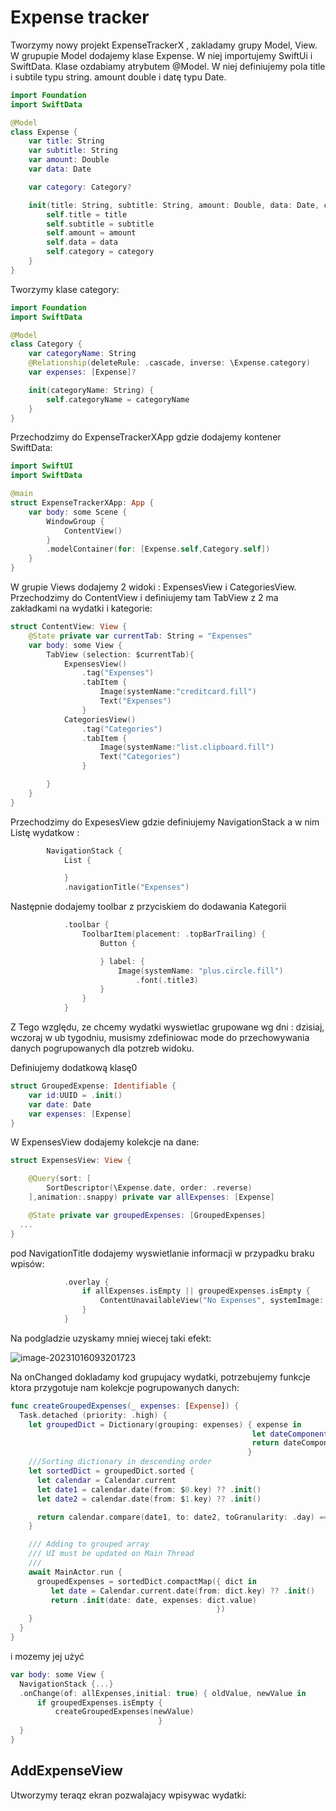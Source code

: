 # Expense tracker

Tworzymy nowy projekt ExpenseTrackerX , zakladamy grupy Model, View. W grupupie Model dodajemy klase Expense. W niej importujemy SwiftUi i SwiftData. Klase ozdabiamy atrybutem @Model. W niej definiujemy pola title i subtile typu string. amount double i datę typu Date.

```swift
import Foundation
import SwiftData

@Model
class Expense {
    var title: String
    var subtitle: String
    var amount: Double
    var data: Date

    var category: Category?

    init(title: String, subtitle: String, amount: Double, data: Date, category: Category? = nil) {
        self.title = title
        self.subtitle = subtitle
        self.amount = amount
        self.data = data
        self.category = category
    }
}
```



Tworzymy klase category:

```swift
import Foundation
import SwiftData

@Model
class Category {
    var categoryName: String
    @Relationship(deleteRule: .cascade, inverse: \Expense.category)
    var expenses: [Expense]?

    init(categoryName: String) {
        self.categoryName = categoryName
    }
}
```



Przechodzimy do ExpenseTrackerXApp gdzie dodajemy kontener SwiftData:

```swift
import SwiftUI
import SwiftData

@main
struct ExpenseTrackerXApp: App {
    var body: some Scene {
        WindowGroup {
            ContentView()
        }
        .modelContainer(for: [Expense.self,Category.self])
    }
}
```

W grupie Views dodajemy 2 widoki : ExpensesView i CategoriesView. Przechodzimy do ContentView i definiujemy tam TabView z 2 ma zakładkami na wydatki i kategorie:



```swift
struct ContentView: View {
    @State private var currentTab: String = "Expenses"
    var body: some View {
        TabView (selection: $currentTab){
            ExpensesView()
                .tag("Expenses")
                .tabItem {
                    Image(systemName:"creditcard.fill")
                    Text("Expenses")
                }
            CategoriesView()
                .tag("Categories")
                .tabItem {
                    Image(systemName:"list.clipboard.fill")
                    Text("Categories")
                }

        }
    }
}
```

Przechodzimy do ExpesesView gdzie definiujemy NavigationStack a w nim Listę wydatkow :

```swift
        NavigationStack {
            List {

            }
            .navigationTitle("Expenses")
```

Następnie dodajemy toolbar z przyciskiem do dodawania Kategorii 

```swift
            .toolbar {
                ToolbarItem(placement: .topBarTrailing) {
                    Button {

                    } label: {
                        Image(systemName: "plus.circle.fill")
                            .font(.title3)
                    }
                }
            }
```



Z Tego względu, ze chcemy wydatki wyswietlac grupowane wg dni : dzisiaj, wczoraj w ub tygodniu, musismy zdefiniowac mode do przechowywania danych pogrupowanych dla potzreb widoku.

Definiujemy dodatkową klasę0 

```swift
struct GroupedExpense: Identifiable {
    var id:UUID = .init()
    var date: Date
    var expenses: [Expense]
}
```



W ExpensesView dodajemy kolekcje na dane:



```swift
struct ExpensesView: View {

    @Query(sort: [
        SortDescriptor(\Expense.date, order: .reverse)
    ],animation:.snappy) private var allExpenses: [Expense]

    @State private var groupedExpenses: [GroupedExpenses]
  ...
}
```



pod NavigationTitle dodajemy wyswietlanie informacji w przypadku braku wpisów:

```swift
            .overlay {
                if allExpenses.isEmpty || groupedExpenses.isEmpty {
                    ContentUnavailableView("No Expenses", systemImage: "tray.fill")
                }
            }
```

Na podgladzie uzyskamy mniej wiecej taki efekt:

![image-20231016093201723](image-20231016093201723.png)



Na onChanged dokladamy kod grupujacy wydatki, potrzebujemy funkcje ktora przygotuje nam kolekcje pogrupowanych danych:

```swift
func createGroupedExpenses(_ expenses: [Expense]) {
  Task.detached (priority: .high) {
    let groupedDict = Dictionary(grouping: expenses) { expense in
                                                      let dateComponents = Calendar.current.dateComponents([.day,.month,.year], from: expense.date)
                                                      return dateComponents
                                                     }
    ///Sorting dictionary in descending order
    let sortedDict = groupedDict.sorted {
      let calendar = Calendar.current
      let date1 = calendar.date(from: $0.key) ?? .init()
      let date2 = calendar.date(from: $1.key) ?? .init()

      return calendar.compare(date1, to: date2, toGranularity: .day) == .orderedDescending
    }

    /// Adding to grouped array
    /// UI must be updated on Main Thread
    ///
    await MainActor.run {
      groupedExpenses = sortedDict.compactMap({ dict in
         let date = Calendar.current.date(from: dict.key) ?? .init()
         return .init(date: date, expenses: dict.value)
                                              })
    }
  }
}
```

i mozemy jej użyć 

```swift
var body: some View {
  NavigationStack {...}
  .onChange(of: allExpenses,initial: true) { oldValue, newValue in
      if groupedExpenses.isEmpty {
          createGroupedExpenses(newValue)
                                 }
  }
}
```





## AddExpenseView

Utworzymy teraqz ekran pozwalajacy wpisywac wydatki:

